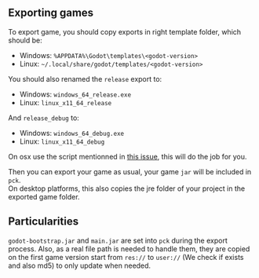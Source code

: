 ## Exporting games

To export game, you should copy exports in right template folder, which should be:  
- Windows: `%APPDATA%\Godot\templates\<godot-version>`
- Linux: `~/.local/share/godot/templates/<godot-version>`  

You should also renamed the `release` export to:  
- Windows: `windows_64_release.exe`
- Linux: `linux_x11_64_release`

And `release_debug` to:
- Windows: `windows_64_debug.exe`
- Linux: `linux_x11_64_debug`

On osx use the script mentionned in [this issue](https://github.com/godotengine/godot-docs/issues/3194#issuecomment-588862977),
this will do the job for you.

Then you can export your game as usual, your game `jar` will be included in `pck`.  
On desktop platforms, this also copies the jre folder of your project in the exported game folder.

## Particularities

`godot-bootstrap.jar` and `main.jar` are set into `pck` during the export process. Also, as a real file path is needed to
handle them, they are copied on the first game version start from `res://` to `user://` (We check if exists and also md5)
to only update when needed.